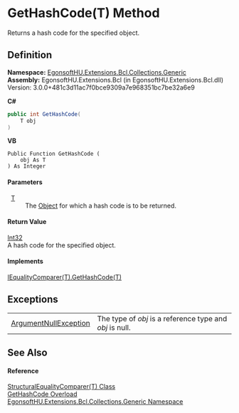# GetHashCode(T) Method


Returns a hash code for the specified object.



## Definition
**Namespace:** <a href="N_EgonsoftHU_Extensions_Bcl_Collections_Generic.md">EgonsoftHU.Extensions.Bcl.Collections.Generic</a>  
**Assembly:** EgonsoftHU.Extensions.Bcl (in EgonsoftHU.Extensions.Bcl.dll) Version: 3.0.0+481c3d11ac7f0bce9309a7e968351bc7be32a6e9

**C#**
``` C#
public int GetHashCode(
	T obj
)
```
**VB**
``` VB
Public Function GetHashCode ( 
	obj As T
) As Integer
```



#### Parameters
<dl><dt>  <a href="T_EgonsoftHU_Extensions_Bcl_Collections_Generic_StructuralEqualityComparer_1.md">T</a></dt><dd>The <a href="https://learn.microsoft.com/dotnet/api/system.object" target="_blank" rel="noopener noreferrer">Object</a> for which a hash code is to be returned.</dd></dl>

#### Return Value
<a href="https://learn.microsoft.com/dotnet/api/system.int32" target="_blank" rel="noopener noreferrer">Int32</a>  
A hash code for the specified object.

#### Implements
<a href="https://learn.microsoft.com/dotnet/api/system.collections.generic.iequalitycomparer-1.gethashcode" target="_blank" rel="noopener noreferrer">IEqualityComparer(T).GetHashCode(T)</a>  


## Exceptions
<table>
<tr>
<td><a href="https://learn.microsoft.com/dotnet/api/system.argumentnullexception" target="_blank" rel="noopener noreferrer">ArgumentNullException</a></td>
<td>The type of <em>obj</em> is a reference type and <em>obj</em> is null.</td></tr>
</table>

## See Also


#### Reference
<a href="T_EgonsoftHU_Extensions_Bcl_Collections_Generic_StructuralEqualityComparer_1.md">StructuralEqualityComparer(T) Class</a>  
<a href="Overload_EgonsoftHU_Extensions_Bcl_Collections_Generic_StructuralEqualityComparer_1_GetHashCode.md">GetHashCode Overload</a>  
<a href="N_EgonsoftHU_Extensions_Bcl_Collections_Generic.md">EgonsoftHU.Extensions.Bcl.Collections.Generic Namespace</a>  
